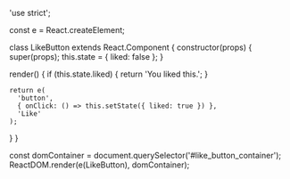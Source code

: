 <!DOCTYPE html>
<html>
  <head>
    <meta charset="UTF-8" />
    <title>Hello World with React</title>
  </head>
  <body>
    
<div id="like_button_container">
</div>

  <script src="https://unpkg.com/react@17/umd/react.development.js" crossorigin>
  </script>
  
  <script src="https://unpkg.com/react-dom@17/umd/react-dom.development.js" crossorigin>
  </script>
  
  <script src="like_button.js">
  </script>

'use strict';

const e = React.createElement;

class LikeButton extends React.Component {
  constructor(props) {
    super(props);
    this.state = { liked: false };
  }

  render() {
    if (this.state.liked) {
      return 'You liked this.';
    }

    return e(
      'button',
      { onClick: () => this.setState({ liked: true }) },
      'Like'
    );
  }
}

const domContainer = document.querySelector('#like_button_container');
ReactDOM.render(e(LikeButton), domContainer);




  </body>
</html>

